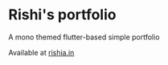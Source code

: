# Rishi's portfolio
A mono themed flutter-based simple portfolio

Available at [rishia.in](https://rishia.in)
